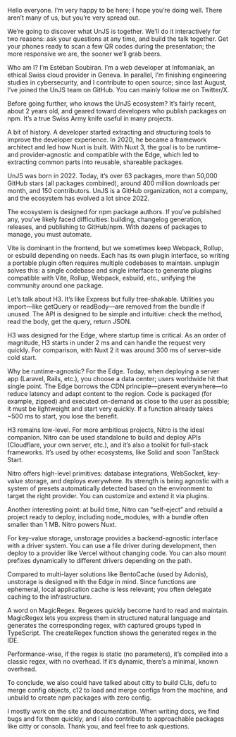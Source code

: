 Hello everyone. I’m very happy to be here; I hope you’re doing well. There aren’t many of us, but you’re very spread out.

We’re going to discover what UnJS is together. We’ll do it interactively for two reasons: ask your questions at any time, and build the talk together. Get your phones ready to scan a few QR codes during the presentation; the more responsive we are, the sooner we’ll grab beers.

Who am I? I’m Estéban Soubiran. I’m a web developer at Infomaniak, an ethical Swiss cloud provider in Geneva. In parallel, I’m finishing engineering studies in cybersecurity, and I contribute to open source; since last August, I’ve joined the UnJS team on GitHub. You can mainly follow me on Twitter/X.

Before going further, who knows the UnJS ecosystem? It’s fairly recent, about 2 years old, and geared toward developers who publish packages on npm. It’s a true Swiss Army knife useful in many projects.

A bit of history. A developer started extracting and structuring tools to improve the developer experience. In 2020, he became a framework architect and led how Nuxt is built. With Nuxt 3, the goal is to be runtime- and provider-agnostic and compatible with the Edge, which led to extracting common parts into reusable, shareable packages.

UnJS was born in 2022. Today, it’s over 63 packages, more than 50,000 GitHub stars (all packages combined), around 400 million downloads per month, and 150 contributors. UnJS is a GitHub organization, not a company, and the ecosystem has evolved a lot since 2022.

The ecosystem is designed for npm package authors. If you’ve published any, you’ve likely faced difficulties: building, changelog generation, releases, and publishing to GitHub/npm. With dozens of packages to manage, you must automate.

Vite is dominant in the frontend, but we sometimes keep Webpack, Rollup, or esbuild depending on needs. Each has its own plugin interface, so writing a portable plugin often requires multiple codebases to maintain. unplugin solves this: a single codebase and single interface to generate plugins compatible with Vite, Rollup, Webpack, esbuild, etc., unifying the community around one package.

Let’s talk about H3. It’s like Express but fully tree-shakable. Utilities you import—like getQuery or readBody—are removed from the bundle if unused. The API is designed to be simple and intuitive: check the method, read the body, get the query, return JSON.

H3 was designed for the Edge, where startup time is critical. As an order of magnitude, H3 starts in under 2 ms and can handle the request very quickly. For comparison, with Nuxt 2 it was around 300 ms of server-side cold start.

Why be runtime-agnostic? For the Edge. Today, when deploying a server app (Laravel, Rails, etc.), you choose a data center; users worldwide hit that single point. The Edge borrows the CDN principle—present everywhere—to reduce latency and adapt content to the region. Code is packaged (for example, zipped) and executed on-demand as close to the user as possible; it must be lightweight and start very quickly. If a function already takes ~500 ms to start, you lose the benefit.

H3 remains low-level. For more ambitious projects, Nitro is the ideal companion. Nitro can be used standalone to build and deploy APIs (Cloudflare, your own server, etc.), and it’s also a toolkit for full-stack frameworks. It’s used by other ecosystems, like Solid and soon TanStack Start.

Nitro offers high-level primitives: database integrations, WebSocket, key-value storage, and deploys everywhere. Its strength is being agnostic with a system of presets automatically detected based on the environment to target the right provider. You can customize and extend it via plugins.

Another interesting point: at build time, Nitro can “self-eject” and rebuild a project ready to deploy, including node_modules, with a bundle often smaller than 1 MB. Nitro powers Nuxt.

For key-value storage, unstorage provides a backend-agnostic interface with a driver system. You can use a file driver during development, then deploy to a provider like Vercel without changing code. You can also mount prefixes dynamically to different drivers depending on the path.

Compared to multi-layer solutions like BentoCache (used by Adonis), unstorage is designed with the Edge in mind. Since functions are ephemeral, local application cache is less relevant; you often delegate caching to the infrastructure.

A word on MagicRegex. Regexes quickly become hard to read and maintain. MagicRegex lets you express them in structured natural language and generates the corresponding regex, with captured groups typed in TypeScript. The createRegex function shows the generated regex in the IDE.

Performance-wise, if the regex is static (no parameters), it’s compiled into a classic regex, with no overhead. If it’s dynamic, there’s a minimal, known overhead.

To conclude, we also could have talked about citty to build CLIs, defu to merge config objects, c12 to load and merge configs from the machine, and unbuild to create npm packages with zero config.

I mostly work on the site and documentation. When writing docs, we find bugs and fix them quickly, and I also contribute to approachable packages like citty or consola. Thank you, and feel free to ask questions.
